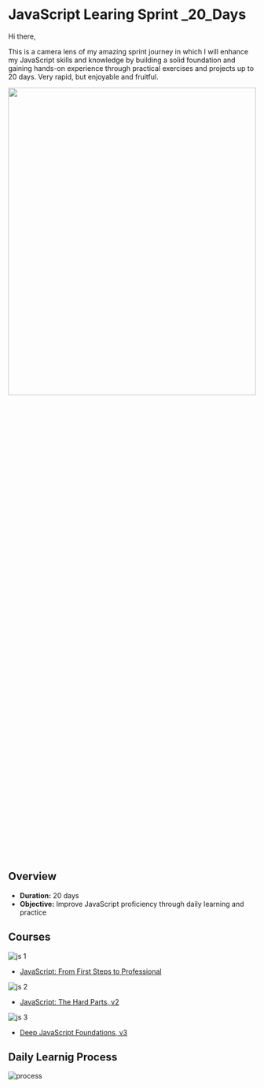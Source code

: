 # JavaScript Learing Sprint _20_Days

Hi there,

This is a camera lens of my amazing sprint journey in which I will enhance my JavaScript skills and knowledge by building a solid foundation and gaining hands-on experience through practical exercises and projects up to 20 days. Very rapid, but enjoyable and fruitful.

  <img src="https://miro.medium.com/v2/resize:fit:2000/1*BPSx-c--z6r7tY29L19ukQ.png"  width="100%" height="40%">


## Overview
- **Duration:** 20 days
- **Objective:** Improve JavaScript proficiency through daily learning and practice

## Courses
  
![js 1](https://github.com/MaramNaqeeb/Mastering_JavaScript_in_20_Days/assets/111737471/77ae12ff-ddeb-4a7d-b00a-533201fa34fa)
 - [JavaScript: From First Steps to Professional](https://frontendmasters.com/courses/javascript-first-steps/)


![js 2](https://github.com/MaramNaqeeb/Mastering_JavaScript_in_20_Days/assets/111737471/406da2ef-b6ca-449b-a2ec-6b72641dd392)
 - [JavaScript: The Hard Parts, v2](https://frontendmasters.com/courses/javascript-hard-parts-v2/)



![js 3](https://github.com/MaramNaqeeb/Mastering_JavaScript_in_20_Days/assets/111737471/8a943db4-d7f2-4826-94cb-62e29b3b369c)
 - [Deep JavaScript Foundations, v3](https://frontendmasters.com/courses/deep-javascript-v3/)



## Daily Learnig Process

![process](https://github.com/MaramNaqeeb/Mastering_JavaScript_in_20_Days/assets/111737471/f13e0187-c892-44f2-9c42-27e64f4174d7)


